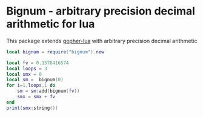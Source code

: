 # Bignum - arbitrary precision decimal arithmetic for lua

This package extends [gopher-lua](https://github.com/yuin/gopher-lua) with arbitrary precision decimal arithmetic

```lua
local bignum = require("bignum").new

local fv = 0.1578416574
local loops = 3
local smx = 0
local sm =  bignum(0)
for i=1,loops,1 do
	sm = sm:add(bignum(fv))
	smx = smx + fv
end
print(smx:string())
```

